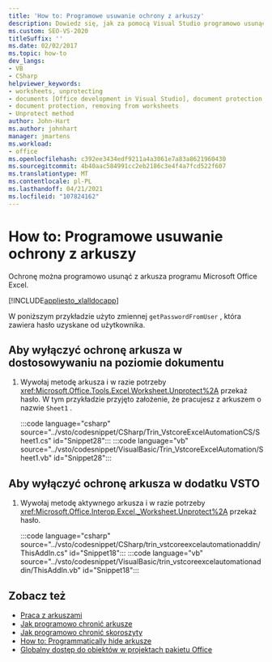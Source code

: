 ```yaml
---
title: 'How to: Programowe usuwanie ochrony z arkuszy'
description: Dowiedz się, jak za pomocą Visual Studio programowo usunąć ochronę z arkusza programu Microsoft Excel.
ms.custom: SEO-VS-2020
titleSuffix: ''
ms.date: 02/02/2017
ms.topic: how-to
dev_langs:
- VB
- CSharp
helpviewer_keywords:
- worksheets, unprotecting
- documents [Office development in Visual Studio], document protection
- document protection, removing from worksheets
- Unprotect method
author: John-Hart
ms.author: johnhart
manager: jmartens
ms.workload:
- office
ms.openlocfilehash: c392ee3434edf9211a4a3061e7a83a8621960430
ms.sourcegitcommit: 4b40aac584991cc2eb2186c3e4f4a7fcd522f607
ms.translationtype: MT
ms.contentlocale: pl-PL
ms.lasthandoff: 04/21/2021
ms.locfileid: "107824162"
---
```

# <a name="how-to-programmatically-remove-protection-from-worksheets"></a>How to: Programowe usuwanie ochrony z arkuszy
  Ochronę można programowo usunąć z arkusza programu Microsoft Office Excel.

 [!INCLUDE[appliesto_xlalldocapp](../vsto/includes/appliesto-xlalldocapp-md.md)]

 W poniższym przykładzie użyto zmiennej `getPasswordFromUser` , która zawiera hasło uzyskane od użytkownika.

## <a name="to-unprotect-a-worksheet-in-a-document-level-customization"></a>Aby wyłączyć ochronę arkusza w dostosowywaniu na poziomie dokumentu

1. Wywołaj metodę arkusza i w razie potrzeby <xref:Microsoft.Office.Tools.Excel.Worksheet.Unprotect%2A> przekaż hasło. W tym przykładzie przyjęto założenie, że pracujesz z arkuszem o nazwie `Sheet1` .

     :::code language="csharp" source="../vsto/codesnippet/CSharp/Trin_VstcoreExcelAutomationCS/Sheet1.cs" id="Snippet28":::
     :::code language="vb" source="../vsto/codesnippet/VisualBasic/Trin_VstcoreExcelAutomation/Sheet1.vb" id="Snippet28":::

## <a name="to-unprotect-a-worksheet-in-a-vsto-add-in"></a>Aby wyłączyć ochronę arkusza w dodatku VSTO

1. Wywołaj metodę aktywnego arkusza i w razie potrzeby <xref:Microsoft.Office.Interop.Excel._Worksheet.Unprotect%2A> przekaż hasło.

     :::code language="csharp" source="../vsto/codesnippet/CSharp/trin_vstcoreexcelautomationaddin/ThisAddIn.cs" id="Snippet18":::
     :::code language="vb" source="../vsto/codesnippet/VisualBasic/trin_vstcoreexcelautomationaddin/ThisAddIn.vb" id="Snippet18":::

## <a name="see-also"></a>Zobacz też
- [Praca z arkuszami](../vsto/working-with-worksheets.md)
- [Jak programowo chronić arkusze](../vsto/how-to-programmatically-protect-worksheets.md)
- [Jak programowo chronić skoroszyty](../vsto/how-to-programmatically-protect-workbooks.md)
- [How to: Programmatically hide arkusze](../vsto/how-to-programmatically-hide-worksheets.md)
- [Globalny dostęp do obiektów w projektach pakietu Office](../vsto/global-access-to-objects-in-office-projects.md)
